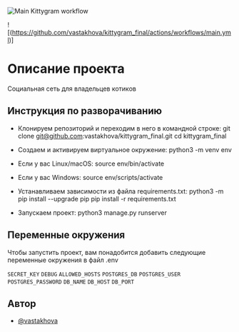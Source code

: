 ![Main Kittygram workflow](https://github.com/vastakhova/kittygram_final/actions/workflows/main.yml/badge.svg)

![(https://github.com/vastakhova/kittygram_final/actions/workflows/main.yml)]

# Описание проекта

Социальная сеть для владельцев котиков


## Инструкция по разворачиванию

- Клонируем репозиторий и переходим в него в командной строке:
    git clone git@github.com:vastakhova/kittygram_final.git
    cd kittygram_final

- Cоздаем и активируем виртуальное окружение:
    python3 -m venv env

- Если у вас Linux/macOS:
    source env/bin/activate
* Если у вас Windows:
    source env/scripts/activate

- Устанавливаем зависимости из файла requirements.txt:
    python3 -m pip install --upgrade pip
    pip install -r requirements.txt

- Запускаем проект:
python3 manage.py runserver
    
## Переменные окружения

Чтобы запустить проект, вам понадобится добавить следующие переменные окружения в файл .env

`SECRET_KEY`
`DEBUG`
`ALLOWED_HOSTS`
`POSTGRES_DB`
`POSTGRES_USER`
`POSTGRES_PASSWORD`
`DB_NAME`
`DB_HOST`
`DB_PORT`

## Автор

- [@vastakhova](https://www.github.com/vastakhova)
